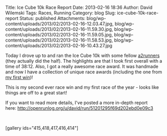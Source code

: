 Title: Ice Cube 10k Race Report
Date: 2013-02-16 18:36
Author: David Wilemski
Tags: Races, Running
Category: blog
Slug: ice-cube-10k-race-report
Status: published
Attachments: blog/wp-content/uploads/2013/02/2013-02-16-12.03.47.jpg, blog/wp-content/uploads/2013/02/2013-02-16-11.59.30.jpg, blog/wp-content/uploads/2013/02/2013-02-16-11.59.05.jpg, blog/wp-content/uploads/2013/02/2013-02-16-11.58.53.jpg, blog/wp-content/uploads/2013/02/2013-02-16-10.43.27.jpg

Today I drove up to and ran the Ice Cube 10k with some fellow
[a2runners](http://www.meetup.com/A2Runners/) (they actually did the
half). The highlights are that I took first overall with a time of
38:12. Also, I got a really awesome race award. It was handmade and now
I have a collection of unique race awards (including the one from [my
first
win](http://davidwilemski.com/blog/2012/10/summerfall-recap/ "Summer/Fall Recap"))!

This is my second ever race win and my first race of the year - looks
like things are off to a great start!

If you want to read more details, I\'ve posted a more in-depth report
here: http://openrunlog.org/u/david/run/51201295f69d202ebd0e09c3

 

\[gallery ids=\"415,418,417,416,414\"\]
